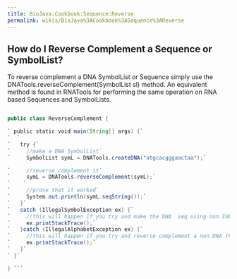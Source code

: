 ```yaml
---
title: BioJava:Cookbook:Sequence:Reverse
permalink: wikis/BioJava%3ACookbook%3ASequence%3AReverse
---
```


How do I Reverse Complement a Sequence or SymbolList?
-----------------------------------------------------

To reverse complement a DNA SymbolList or Sequence simply use the
DNATools.reverseComplement(SymbolList sl) method. An equivalent method
is found in RNATools for performing the same operation on RNA based
Sequences and SymbolLists.

```java import org.biojava.bio.symbol.\*; import org.biojava.bio.seq.\*;

public class ReverseComplement {

` public static void main(String[] args) {`  
`  `  
`   try {`  
`     //make a DNA SymbolList`  
`     SymbolList symL = DNATools.createDNA("atgcacgggaactaa");`

`     //reverse complement it`  
`     symL = DNATools.reverseComplement(symL);`  
`    `  
`     //prove that it worked`  
`     System.out.println(symL.seqString());`  
`   }`  
`   catch (IllegalSymbolException ex) {`  
`     //this will happen if you try and make the DNA  seq using non IUB symbols`  
`     ex.printStackTrace();`  
`   }catch (IllegalAlphabetException ex) {`  
`     //this will happen if you try and reverse complement a non DNA (RNA) sequence using DNATools (RNATools)`  
`     ex.printStackTrace();`  
`   }`  
` }`

} ```
